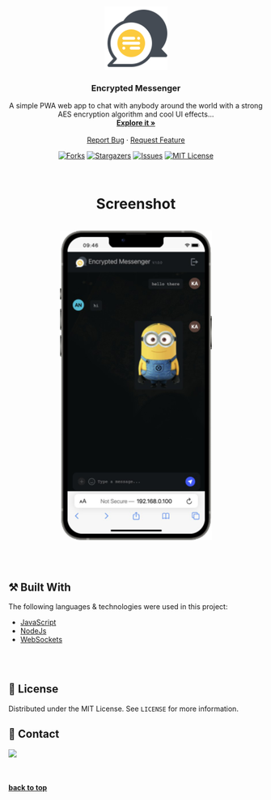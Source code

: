 <div id="top"></div>

<div align="center">
  <a href="https://github.com/karamalhamoud/nodejs-websocket-encrypted-chat">
    <img src="assets/favicon.png" alt="Logo" width="125">
  </a>

  <h3 align="center">Encrypted Messenger</h3>

  <p align="center">
   A simple PWA web app to chat with anybody around the world with a strong AES encryption algorithm and cool UI effects...
    <br />
    <a href="#product-screenshot"><strong>Explore it »</strong></a>
    <br />
    <br />
    <a href="https://github.com/karamalhamoud/nodejs-websocket-encrypted-chat/issues">Report Bug</a>
    ·
    <a href="https://github.com/karamalhamoud/nodejs-websocket-encrypted-chat/issues">Request Feature</a>
  </p>


  [![Forks][forks-shield]][forks-url]
  [![Stargazers][stars-shield]][stars-url]
  [![Issues][issues-shield]][issues-url]
  [![MIT License][license-shield]][license-url]

<br />


# Screenshot

<br />

<img src="assets/screenshot.png" width="300">

</div>

<br><br>

## ⚒ Built With

The following languages & technologies were used in this project:
* [JavaScript](#)
* [NodeJs](#)
* [WebSockets](#)


<br><br>

## 📝 License

Distributed under the MIT License. See `LICENSE` for more information.



## 🤙 Contact

<a href="https://www.instagram.com/karam.alhamoud/"><img src="https://img.shields.io/badge/instagram%20@karam.alhamoud-E4405F?style=for-the-badge&logo=instagram&logoColor=white"/></a>


<br><br>
<b align="right"><a href="#top">back to top</a></b>




[forks-shield]: https://img.shields.io/github/forks/karamalhamoud/nodejs-websocket-encrypted-chat.svg?style=for-the-badge
[forks-url]: https://github.com/karamalhamoud/nodejs-websocket-encrypted-chat/network/members
[stars-shield]: https://img.shields.io/github/stars/karamalhamoud/nodejs-websocket-encrypted-chat.svg?style=for-the-badge
[stars-url]: https://github.com/karamalhamoud/nodejs-websocket-encrypted-chat/stargazers
[issues-shield]: https://img.shields.io/github/issues/karamalhamoud/nodejs-websocket-encrypted-chat.svg?style=for-the-badge
[issues-url]: https://github.com/karamalhamoud/nodejs-websocket-encrypted-chat/issues
[license-shield]: https://img.shields.io/github/license/karamalhamoud/nodejs-websocket-encrypted-chat.svg?style=for-the-badge
[license-url]: https://github.com/karamalhamoud/nodejs-websocket-encrypted-chat/blob/master/LICENSE